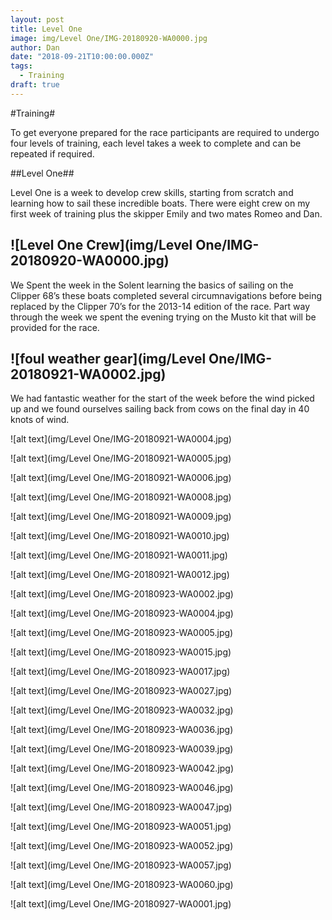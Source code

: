 ```yaml
---
layout: post
title: Level One
image: img/Level One/IMG-20180920-WA0000.jpg
author: Dan
date: "2018-09-21T10:00:00.000Z"
tags:
  - Training
draft: true
---
```

#Training#

To get everyone prepared for the race participants are required to undergo four levels of training, each level takes a week to complete and can be repeated if required.

##Level One##

Level One is a week to develop crew skills, starting from scratch and learning how to sail these incredible boats. There were eight crew on my first week of training plus the skipper Emily and two mates Romeo and Dan.

![Level One Crew](img/Level One/IMG-20180920-WA0000.jpg)
---
We Spent the week in the Solent learning the basics of sailing on the Clipper 68’s these boats completed several circumnavigations before being replaced by the Clipper 70’s for the 2013-14 edition of the race. 
Part way through the week we spent the evening trying on the Musto kit that will be provided for the race.

![foul weather gear](img/Level One/IMG-20180921-WA0002.jpg)
---
We had fantastic weather for the start of the week before the wind picked up and we found ourselves sailing back from cows on the final day in 40 knots of wind. 

![alt text](img/Level One/IMG-20180921-WA0004.jpg)

![alt text](img/Level One/IMG-20180921-WA0005.jpg)

![alt text](img/Level One/IMG-20180921-WA0006.jpg)

![alt text](img/Level One/IMG-20180921-WA0008.jpg)

![alt text](img/Level One/IMG-20180921-WA0009.jpg)

![alt text](img/Level One/IMG-20180921-WA0010.jpg)

![alt text](img/Level One/IMG-20180921-WA0011.jpg)

![alt text](img/Level One/IMG-20180921-WA0012.jpg)

![alt text](img/Level One/IMG-20180923-WA0002.jpg)

![alt text](img/Level One/IMG-20180923-WA0004.jpg)

![alt text](img/Level One/IMG-20180923-WA0005.jpg)

![alt text](img/Level One/IMG-20180923-WA0015.jpg)

![alt text](img/Level One/IMG-20180923-WA0017.jpg)

![alt text](img/Level One/IMG-20180923-WA0027.jpg)

![alt text](img/Level One/IMG-20180923-WA0032.jpg)

![alt text](img/Level One/IMG-20180923-WA0036.jpg)

![alt text](img/Level One/IMG-20180923-WA0039.jpg)

![alt text](img/Level One/IMG-20180923-WA0042.jpg)

![alt text](img/Level One/IMG-20180923-WA0046.jpg)

![alt text](img/Level One/IMG-20180923-WA0047.jpg)

![alt text](img/Level One/IMG-20180923-WA0051.jpg)

![alt text](img/Level One/IMG-20180923-WA0052.jpg)

![alt text](img/Level One/IMG-20180923-WA0057.jpg)

![alt text](img/Level One/IMG-20180923-WA0060.jpg)

![alt text](img/Level One/IMG-20180927-WA0001.jpg)






